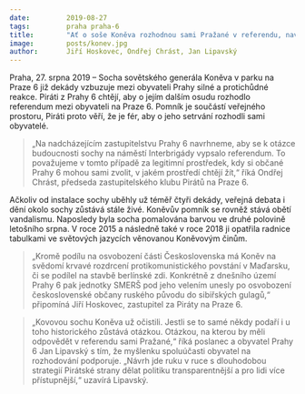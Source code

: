 ```yaml
---
date:         2019-08-27
tags:         praha praha-6
title:        "Ať o soše Koněva rozhodnou sami Pražané v referendu, navrhují Piráti z Prahy 6."
image: 	      posts/konev.jpg
author:       Jiří Hoskovec, Ondřej Chrást, Jan Lipavský
---
```


Praha, 27. srpna 2019 – Socha sovětského generála Koněva v parku na Praze 6 již dekády vzbuzuje mezi obyvateli Prahy silné a protichůdné reakce. Piráti z Prahy 6 chtějí, aby o jejím dalším osudu rozhodlo referendum mezi obyvateli na Praze 6. Pomník je součástí veřejného prostoru, Piráti proto věří, že je fér, aby o jeho setrvání rozhodli sami obyvatelé.

> „Na nadcházejícím zastupitelstvu Prahy 6 navrhneme, aby se k otázce budoucnosti sochy na náměstí Interbrigády vypsalo referendum. To považujeme v tomto případě za legitimní prostředek, kdy si občané Prahy 6 mohou sami zvolit, v jakém prostředí chtějí žít,“ říká Ondřej Chrást, předseda zastupitelského klubu Pirátů na Praze 6. 

Ačkoliv od instalace sochy uběhly už téměř čtyři dekády, veřejná debata i dění okolo sochy zůstává stále živé. Koněvův pomník se rovněž stává obětí vandalismu. Naposledy byla socha pomalována barvou ve druhé polovině letošního srpna. V roce 2015 a následně také v roce 2018 ji opatřila radnice tabulkami ve světových jazycích věnovanou Koněvovým činům.

> „Kromě podílu na osvobození části Československa má Koněv na svědomí krvavé rozdrcení protikomunistického povstání v Maďarsku, či se podílel na stavbě berlínské zdi. Konkrétně z dnešního území Prahy 6 pak jednotky SMERŠ pod jeho velením unesly po osvobození československé občany ruského původu do sibiřských gulagů,“ připomíná Jiří Hoskovec, zastupitel za Piráty na Praze 6.

> „Kovovou sochu Koněva už očistili. Jestli se to samé někdy podaří i u toho historického zůstává otázkou. Otázkou, na kterou by měli odpovědět v referendu sami Pražané,“ říká poslanec a obyvatel Prahy 6 Jan Lipavský s tím, že myšlenku spoluúčasti obyvatel na rozhodování podporuje. „Návrh jde ruku v ruce s dlouhodobou strategií Pirátské strany dělat politiku transparentnější a pro lidi více přístupnější,“ uzavírá Lipavský.

